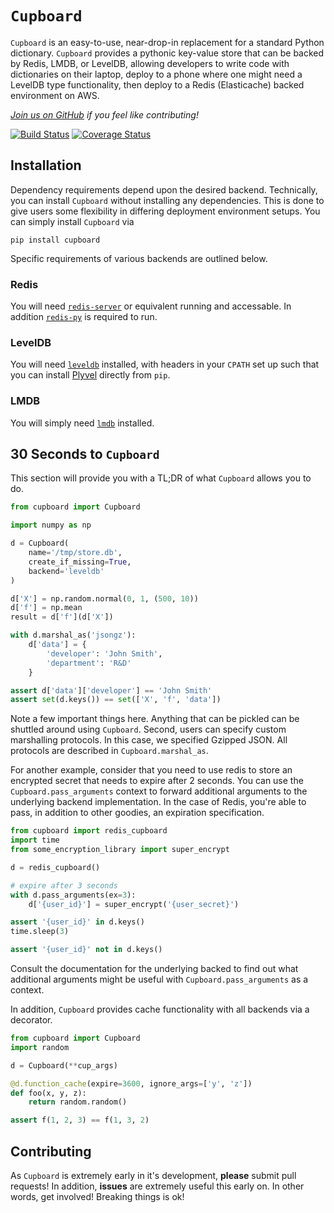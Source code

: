 
# `Cupboard`


`Cupboard` is an easy-to-use, near-drop-in replacement for a standard Python
dictionary. `Cupboard` provides a pythonic key-value store that can be backed
by Redis, LMDB, or LevelDB, allowing developers to write code with dictionaries
on their laptop, deploy to a phone where one might need a LevelDB type
functionality, then deploy to a Redis (Elasticache) backed environment on AWS.

_[Join us on GitHub](https://github.com/vaitech/Cupboard) if you feel like
contributing!_

[![Build Status](https://travis-ci.org/vaitech/Cupboard.svg)](https://travis-ci.org/vaitech/Cupboard)
[![Coverage Status](https://coveralls.io/repos/github/vaitech/Cupboard/badge.svg?branch=master)](https://coveralls.io/github/vaitech/Cupboard?branch=master)

## Installation
Dependency requirements depend upon the desired backend. Technically, you can
install `Cupboard` without installing any dependencies. This is done to give
users some flexibility in differing deployment environment setups. You can
simply install `Cupboard` via

```
pip install cupboard
```

Specific requirements of various backends are outlined below.

### Redis
You will need [`redis-server`](https://redis.io/topics/quickstart) or
equivalent running and accessable. In addition
[`redis-py`](https://github.com/andymccurdy/redis-py) is required to run.

### LevelDB
You will need [`leveldb`](https://github.com/google/leveldb) installed, with
headers in your `CPATH` set up such that you can install
[Plyvel](https://github.com/wbolster/plyvel) directly from `pip`.

### LMDB
You will simply need [`lmdb`](https://lmdb.readthedocs.io/en/release/) installed.


## 30 Seconds to `Cupboard`

This section will provide you with a TL;DR of what `Cupboard` allows you to do.

```python
from cupboard import Cupboard

import numpy as np

d = Cupboard(
    name='/tmp/store.db',
    create_if_missing=True,
    backend='leveldb'
)

d['X'] = np.random.normal(0, 1, (500, 10))
d['f'] = np.mean
result = d['f'](d['X'])

with d.marshal_as('jsongz'):
    d['data'] = {
        'developer': 'John Smith',
        'department': 'R&D'
    }

assert d['data']['developer'] == 'John Smith'
assert set(d.keys()) == set(['X', 'f', 'data'])
```

Note a few important things here. Anything that can be pickled can be shuttled
around using `Cupboard`. Second, users can specify custom marshalling protocols.
In this case, we specified Gzipped JSON. All protocols are described in
`Cupboard.marshal_as`.


For another example, consider that you need to use redis to store an encrypted 
secret that needs to expire after 2 seconds. You can use the 
`Cupboard.pass_arguments` context to forward additional arguments to the underlying 
backend implementation. In the case of Redis, you're able to pass, in addition 
to other goodies, an expiration specification.

```python
from cupboard import redis_cupboard
import time
from some_encryption_library import super_encrypt

d = redis_cupboard()

# expire after 3 seconds
with d.pass_arguments(ex=3):
    d['{user_id}'] = super_encrypt('{user_secret}')

assert '{user_id}' in d.keys()
time.sleep(3)

assert '{user_id}' not in d.keys()
```

Consult the documentation for the underlying backed to find out what additional 
arguments might be useful with `Cupboard.pass_arguments` as a context.

In addition, `Cupboard` provides cache functionality with all backends via a 
decorator.

```python
from cupboard import Cupboard
import random

d = Cupboard(**cup_args)

@d.function_cache(expire=3600, ignore_args=['y', 'z'])
def foo(x, y, z):
    return random.random()

assert f(1, 2, 3) == f(1, 3, 2)
```

## Contributing

As `Cupboard` is extremely early in it's development, **please** submit pull 
requests! In addition, **issues** are extremely useful this early on. In other 
words, get involved! Breaking things is ok! 


